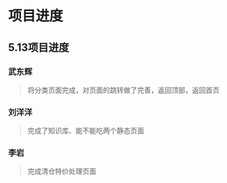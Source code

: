 # 项目进度  
## 5.13项目进度  
### 武东辉
>将分类页面完成，对页面的跳转做了完善，返回顶部，返回首页
### 刘洋洋
>完成了知识库、能不能吃两个静态页面
### 李岩
>完成清仓特价处理页面